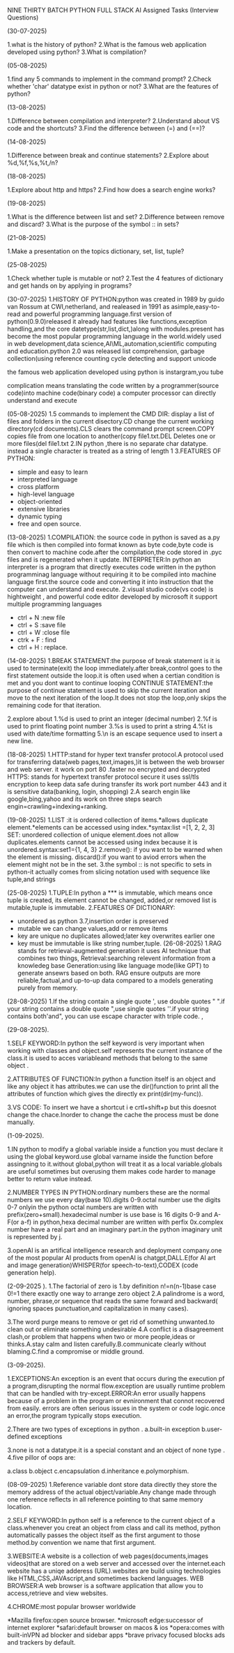 NINE THIRTY BATCH PYTHON FULL STACK AI 
Assigned Tasks (Interview Questions)

(30-07-2025)

1.what is the history of python?
2.What is the famous web application developed using python?
3.What is compilation?

(05-08-2025)

1.find any 5 commands to implement in the command prompt?
2.Check whether 'char' datatype exist in python or not?
3.What are the features of python?

(13-08-2025)

1.Difference between compilation and interpreter?
2.Understand about VS code and the shortcuts?
3.Find the difference between (=) and (==)?

(14-08-2025)

1.Difference between break and continue statements?
2.Explore about %d,%f,%s,%t,/n?

(18-08-2025)

1.Explore about http and https? 
2.Find how does a search engine works?

(19-08-2025)

1.What is the difference between list and set?
2.Difference between remove and discard?
3.What is the purpose of the symbol :: in sets?

(21-08-2025)

1.Make a presentation on the topics dictionary, set, list, tuple?

(25-08-2025)

1.Check whether tuple is mutable or not?
2.Test the 4 features of dictionary and get hands on by applying in programs?

(30-07-2025)
1.HISTORY OF PYTHON:python was created in 1989 by guido van Rossum at CWI,netherland, and realeased in 1991
as asimple,easy-to-read and powerful programming language.first version of python(0.9.0)released it already had 
features like functions,exception handling,and the core datetype(str,list,dict,)along with modules.present has become
the most popular programming language in the world.widely used in web development,data science,AI\ML,automation,scientific
computing and education.python 2.0 was released list comprehension, garbage collection(using reference counting cycle detecting
 and support unicode

the famous web application developed using python is instargram,you tube

complication means translating the code written by a programmer(source code)into machine code(binary code) a computer processor
can directly understand and execute

(05-08-2025)
1.5 commands to implement the CMD
DIR: display a list of files and folders in the current disectory.CD change the current working directory(cd documents).CLS clears the command
prompt screen.COPY copies file from one  location to another(copy file1.txt.DEL Deletes one or more files(del file1.txt
2.IN python ,there is no separate char datatype. instead a single character is treated as a string of length 1
3.FEATURES OF PYTHON:
* simple and easy to learn
* interpreted language
* cross platform
* high-level language
* object-oriented
* extensive libraries
* dynamic typing
* free and open source.
  
(13-08-2025)
1.COMPILATION: the source code in python is saved as a.py file which is then compiled into format known as byte code,byte code is then
convert to machine code.after the compilation,the code stored in .pyc files and is regenerated when it update.
INTERPRETER:In python an interpreter is a program that directly executes code written in the python programminag language without requiring
it to be compiled into machine language first.the source code and converting it into instruction that the computer can understand and execute.
2.visual studio code(vs code) is hightweight , and powerful code editor developed by microsoft it support multiple programming languages
* ctrl + N :new file
* ctrl + S :save file
* ctrl + W :close file
* ctrk + F : find
* ctrl + H : replace.

(14-08-2025)
1.BREAK STATEMENT:the  purpose of break statement is it is used to terminate(exit) the loop immediately.after break,control goes to the first
statement outside the loop.it is often used when a certian condition is met and you dont want to continue looping
CONTINUE STATEMENT:the purpose of continue statement is used to skip the current iteration and move to the next iteration of the loop.It does not
stop the loop,only skips the remaining code for that iteration.

2.explore about
1.%d is used to print an integer (decimal number)
2.%f is used to print floating point number
3.%s is used to print a string
4.%t is used with date/time formatting
5.\n is an escape sequence used to insert a new line.

(18-08-2025)
1.HTTP:stand for hyper text transfer protocol.A protocol used for transferring data(web pages,text,images,)it is between the web browser and web server.
it work on port 80 .faster no encrypted and decrypted
HTTPS: stands for  hypertext transfer protocol secure it uses ssl/tls encryption to keep data safe during transfer its work port number 443 and it is 
sensitive data(banking, login, shopping)
2.A search engin like google,bing,yahoo and its work on three steps
search engin=crawling+indexing+ranking.

(19-08-2025)
1.LIST :it is ordered collection of items.*allows duplicate element.*elements can be accessed using index.*syntax:list =[1, 2, 2, 3]
SET: unordered collection of unique element.does not allow duplicates.elements cannot be accessed using index because it is unordered.syntax:set1={1, 4, 3}
2.remove(): if you want to be warned when the element is missing.
 discard():if you want to aviod errors when the element might not be in the set.
 3.the symbol :: is not specific to sets in python-it actually comes from slicing notation used with sequence like tuple,and strings
 
 (25-08-2025)
 1.TUPLE:In python a *** is immutable, which means once tuple is created, its element cannot be changed, added,or removed
 list is mutable,tuple is immutable.
 2.FEATURES OF DICTIONARY:
* unordered as python 3.7,insertion order is preserved
* mutable we can change values,add or remove items
* key are unique no duplicates allowed;later key overwrites earlier one
* key must be immutable is like string number,tuple.
(26-08-2025)
1.RAG stands for retrieval-augmented generation it uses AI technique that combines two things,
  Retrieval:searching relevent information from a knowledeg base
  Generation:using like language mode(like GPT) to generate ansewrs based on both.
  RAG ensure outputs are more reliable,factual,and up-to-up data compared to a models generating purely from memory.

(28-08-2025)
  1.If the string contain a single quote ', use double quotes " ".if your string contains a double quote ",use single quotes ''.if your string contains
  both'and", you can use escape character with triple code.                       ,

(29-08-2025).

1.SELF KEYWORD:In python the self keyword is very important when working with classes and object.self represents the current instance of the class.it is used
to acces variableand methods that belong to the same object .

2.ATTRIBUTES OF FUNCTION:In python a function itself is an object and like any object it has attributes.we can use the dir()function to print all the
attributes of function which gives the directly ex print(dir(my-func)).

3.VS CODE: To insert we have a shortcut i e crtl+shift+p but this doesnot change the chace.Inorder to change the cache the process must be done manually.

(1-09-2025).

1.IN python to modify a global variable inside a function you must declare it using the global keyword.use global varname inside the function before assingning
to it.without global,python will treat it as a local variable.globals are useful sometimes but overusing them makes code harder to manage better to return
value instead.

2.NUMBER TYPES IN PYTHON:ordinary numbers these are the normal numbers we use every day(base 10).digits 0-9.octal number use the digits 0-7 onlyin the python
octal numbers are written with prefix(zero+small).hexadecimal number is use base is 16 digits 0-9 and A-F(or a-f) in python,hexa decimal number are written
with perfix 0x.complex number have a real part and an imaginary part.in the python imaginary unit is represented by j.

3.openAI is an artifical intelligence research and deployment company.one of the most popular AI products from openAI is chatgpt,DALL.E(for AI art and image
generation)WHISPER(for speech-to-text),CODEX (code generation help).

 (2-09-2025 ).
 1.The factorial of zero is 1.by definition n!=n(n-1)base case 0!=1 there exactly one way to arrange zero object 2.A palindrome is a word, number, phrase,or
 sequence that reads the same forward and backward( ignoring spaces punctuation,and capitalization in many cases).
 
 3.The word purge means to remove or get rid of something unwanted.to clean out or eliminate something undesirable 4.A conflict is a disagreement clash,or problem
 that happens when two or more people,ideas or thinks.A.stay calm and listen carefully.B.communicate clearly without blaming.C.find a compromise or middle ground.
 
(3-09-2025).

1.EXCEPTIONS:An exception is an event that occurs during the execution pf a program,disrupting the normal flow.exception are usually runtime problem that can be handled 
with try-except.ERROR:An error usually happens because of a problem in the program or evnironment that connot recovered from easily. errors are often serious issues in the
system or code logic.once an error,the program typically stops execution.

2.There are two types of exceptions in python .
  a.built-in exception 
  b.user-defined exceptions
  
3.none is not a datatype.it is a special constant and an object of none type
.
4.five pillor of oops are:

a.class
b.object
c.encapsulation
d.inheritance
e.polymorphism.

(08-09-2025)
1.Reference variable dont store data directly they store the memory address of the actual object/variable.Any change made through one reference reflects in all
reference pointing to that same memory location.


2.SELF KEYWORD:In python self is a reference to the current object of a class.whenever you creat an object from class and call its  method, python automatically
passes the object itself as the first argument to those method.by convention we name that first argument.


3.WEBSITE:A website is a collection of web pages(documents,images videos)that are stored on a web server and accessed over the internet.each website has a uniqe adderess
(URL).websites are build using technologies like HTML,CSS,JAVAscript,and sometimes backend languages.
WEB BROWSER:A web browser is a software application that allow you to access,retrieve and view websites.


4.CHROME:most popular browser worldwide

*Mazilla firefox:open source browser.
*microsoft edge:successor of internet explorer
*safari:default browser on macos & ios
*opera:comes with built-inVPN ad blocker and sidebar apps
*brave privacy focused blocks ads and trackers by default.
